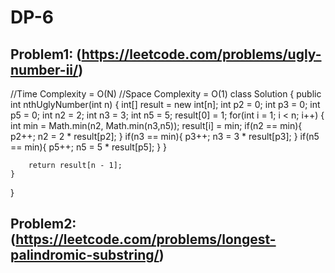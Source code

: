 # DP-6
    
## Problem1: (https://leetcode.com/problems/ugly-number-ii/)
//Time Complexity = O(N)
//Space Complexity = O(1)
class Solution {
    public int nthUglyNumber(int n) {
        int[] result = new int[n]; 
        int p2 = 0; 
        int p3 = 0; 
        int p5 = 0; 
        int n2 = 2; 
        int n3 = 3; 
        int n5 = 5;
        result[0] = 1;
        for(int i = 1; i < n; i++)
        {
            int min = Math.min(n2, Math.min(n3,n5)); 
            result[i] = min; 
            if(n2 == min){
                p2++; 
                n2 = 2 * result[p2]; 
            }
            if(n3 == min){
                p3++;
                n3 = 3 * result[p3]; 
            }
            if(n5 == min){
                p5++;
                n5 = 5 * result[p5]; 
            }
        }
        
        return result[n - 1];
    }
}
   
## Problem2: (https://leetcode.com/problems/longest-palindromic-substring/)

